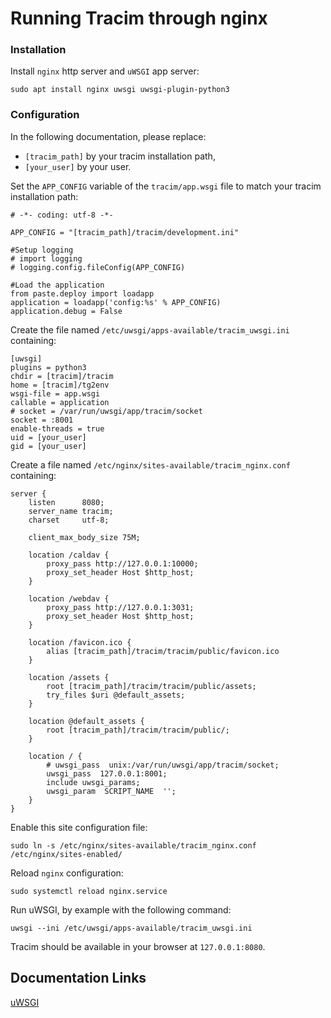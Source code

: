 # Running Tracim through nginx #

### Installation ###

Install `nginx` http server and `uWSGI` app server:

    sudo apt install nginx uwsgi uwsgi-plugin-python3

### Configuration ###

In the following documentation, please replace:

- `[tracim_path]` by  your tracim installation path,
- `[your_user]` by your user.

Set the `APP_CONFIG` variable of the `tracim/app.wsgi` file to match your tracim installation path:

    # -*- coding: utf-8 -*-

    APP_CONFIG = "[tracim_path]/tracim/development.ini"

    #Setup logging
    # import logging
    # logging.config.fileConfig(APP_CONFIG)

    #Load the application
    from paste.deploy import loadapp
    application = loadapp('config:%s' % APP_CONFIG)
    application.debug = False

Create the file named `/etc/uwsgi/apps-available/tracim_uwsgi.ini` containing:

    [uwsgi]
    plugins = python3
    chdir = [tracim]/tracim
    home = [tracim]/tg2env
    wsgi-file = app.wsgi
    callable = application
    # socket = /var/run/uwsgi/app/tracim/socket
    socket = :8001
    enable-threads = true
    uid = [your_user]
    gid = [your_user]

Create a file named `/etc/nginx/sites-available/tracim_nginx.conf` containing:

    server {
        listen      8080;
        server_name tracim;
        charset     utf-8;

        client_max_body_size 75M;

        location /caldav {
            proxy_pass http://127.0.0.1:10000;
            proxy_set_header Host $http_host;
        }

        location /webdav {
            proxy_pass http://127.0.0.1:3031;
            proxy_set_header Host $http_host;
        }

        location /favicon.ico {
            alias [tracim_path]/tracim/tracim/public/favicon.ico
        }

        location /assets {
            root [tracim_path]/tracim/tracim/public/assets;
            try_files $uri @default_assets;
        }

        location @default_assets {
            root [tracim_path]/tracim/tracim/public/;
        }

        location / {
            # uwsgi_pass  unix:/var/run/uwsgi/app/tracim/socket;
            uwsgi_pass  127.0.0.1:8001;
            include uwsgi_params;
            uwsgi_param  SCRIPT_NAME  '';
        }
    }

Enable this site configuration file:

    sudo ln -s /etc/nginx/sites-available/tracim_nginx.conf /etc/nginx/sites-enabled/

Reload `nginx` configuration:

    sudo systemctl reload nginx.service

Run uWSGI, by example with the following command:

    uwsgi --ini /etc/uwsgi/apps-available/tracim_uwsgi.ini

Tracim should be available in your browser at `127.0.0.1:8080`.

## Documentation Links ##

[uWSGI](http://uwsgi-docs.readthedocs.io/en/latest/tutorials/Django_and_nginx.html)
